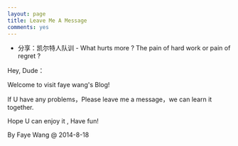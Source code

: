 ```yaml
---
layout: page
title: Leave Me A Message
comments: yes
---
```


* 分享：凯尔特人队训 - What hurts more ? The pain of hard work or pain of regret ?

Hey, Dude：

Welcome to visit faye wang's Blog!

If U have any problems，Please leave me a message，we can learn it together.

Hope U can enjoy it , Have fun!

By Faye Wang @ 2014-8-18